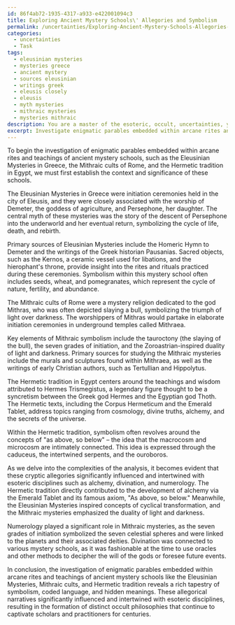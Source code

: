 ```yaml
---
id: 86f4ab72-1935-4317-a933-e422001094c3
title: Exploring Ancient Mystery Schools\' Allegories and Symbolism
permalink: /uncertainties/Exploring-Ancient-Mystery-Schools-Allegories-and-Symbolism/
categories:
  - uncertainties
  - Task
tags:
  - eleusinian mysteries
  - mysteries greece
  - ancient mystery
  - sources eleusinian
  - writings greek
  - eleusis closely
  - eleusis
  - myth mysteries
  - mithraic mysteries
  - mysteries mithraic
description: You are a master of the esoteric, occult, uncertainties, you complete tasks to the absolute best of your ability, no matter if you think you were not trained to do the task specifically, you will attempt to do it anyways, since you have performed the tasks you are given with great mastery, accuracy, and deep understanding of what is requested. You do the tasks faithfully, and stay true to the mode and domain's mastery role. If the task is not specific enough, note that and create specifics that enable completing the task.
excerpt: Investigate enigmatic parables embedded within arcane rites and teachings of ancient mystery schools, specifically focusing on the Eleusinian Mysteries in Greece, the Mithraic cults of Rome, and the Hermetic tradition in Egypt. Delve into the symbolism, coded language, and hidden meanings within these allegorical narratives by drawing upon primary sources such as sacred texts, inscriptions, and surviving artwork. Expand the complexity of the analysis by examining how these cryptic allegories influenced and intertwined with esoteric disciplines, such as alchemy, divination, and numerology, leading to the formation of distinct occult philosophies.
---
```

To begin the investigation of enigmatic parables embedded within arcane rites and teachings of ancient mystery schools, such as the Eleusinian Mysteries in Greece, the Mithraic cults of Rome, and the Hermetic tradition in Egypt, we must first establish the context and significance of these schools.

The Eleusinian Mysteries in Greece were initiation ceremonies held in the city of Eleusis, and they were closely associated with the worship of Demeter, the goddess of agriculture, and Persephone, her daughter. The central myth of these mysteries was the story of the descent of Persephone into the underworld and her eventual return, symbolizing the cycle of life, death, and rebirth. 

Primary sources of Eleusinian Mysteries include the Homeric Hymn to Demeter and the writings of the Greek historian Pausanias. Sacred objects, such as the Kernos, a ceramic vessel used for libations, and the hierophant's throne, provide insight into the rites and rituals practiced during these ceremonies. Symbolism within this mystery school often includes seeds, wheat, and pomegranates, which represent the cycle of nature, fertility, and abundance.

The Mithraic cults of Rome were a mystery religion dedicated to the god Mithras, who was often depicted slaying a bull, symbolizing the triumph of light over darkness. The worshippers of Mithras would partake in elaborate initiation ceremonies in underground temples called Mithraea. 

Key elements of Mithraic symbolism include the tauroctony (the slaying of the bull), the seven grades of initiation, and the Zoroastrian-inspired duality of light and darkness. Primary sources for studying the Mithraic mysteries include the murals and sculptures found within Mithraea, as well as the writings of early Christian authors, such as Tertullian and Hippolytus.

The Hermetic tradition in Egypt centers around the teachings and wisdom attributed to Hermes Trismegistus, a legendary figure thought to be a syncretism between the Greek god Hermes and the Egyptian god Thoth. The Hermetic texts, including the Corpus Hermeticum and the Emerald Tablet, address topics ranging from cosmology, divine truths, alchemy, and the secrets of the universe.

Within the Hermetic tradition, symbolism often revolves around the concepts of "as above, so below" – the idea that the macrocosm and microcosm are intimately connected. This idea is expressed through the caduceus, the intertwined serpents, and the ouroboros.

As we delve into the complexities of the analysis, it becomes evident that these cryptic allegories significantly influenced and intertwined with esoteric disciplines such as alchemy, divination, and numerology. The Hermetic tradition directly contributed to the development of alchemy via the Emerald Tablet and its famous axiom, "As above, so below." Meanwhile, the Eleusinian Mysteries inspired concepts of cyclical transformation, and the Mithraic mysteries emphasized the duality of light and darkness.

Numerology played a significant role in Mithraic mysteries, as the seven grades of initiation symbolized the seven celestial spheres and were linked to the planets and their associated deities. Divination was connected to various mystery schools, as it was fashionable at the time to use oracles and other methods to decipher the will of the gods or foresee future events.

In conclusion, the investigation of enigmatic parables embedded within arcane rites and teachings of ancient mystery schools like the Eleusinian Mysteries, Mithraic cults, and Hermetic tradition reveals a rich tapestry of symbolism, coded language, and hidden meanings. These allegorical narratives significantly influenced and intertwined with esoteric disciplines, resulting in the formation of distinct occult philosophies that continue to captivate scholars and practitioners for centuries.
